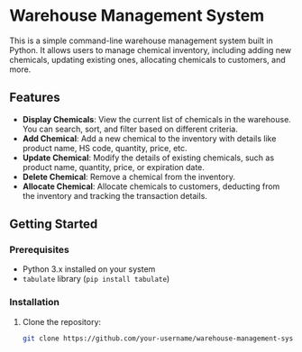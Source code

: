 # Warehouse Management System

This is a simple command-line warehouse management system built in Python. It allows users to manage chemical inventory, including adding new chemicals, updating existing ones, allocating chemicals to customers, and more.

## Features

- **Display Chemicals**: View the current list of chemicals in the warehouse. You can search, sort, and filter based on different criteria.
- **Add Chemical**: Add a new chemical to the inventory with details like product name, HS code, quantity, price, etc.
- **Update Chemical**: Modify the details of existing chemicals, such as product name, quantity, price, or expiration date.
- **Delete Chemical**: Remove a chemical from the inventory.
- **Allocate Chemical**: Allocate chemicals to customers, deducting from the inventory and tracking the transaction details.

## Getting Started

### Prerequisites

- Python 3.x installed on your system
- `tabulate` library (`pip install tabulate`)

### Installation

1. Clone the repository:
   ```bash
   git clone https://github.com/your-username/warehouse-management-system.git](https://github.com/AldityaPras/Capstone-module-1.git
